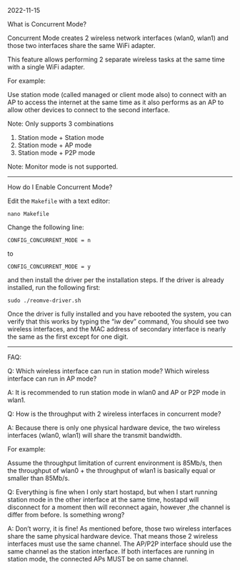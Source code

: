 2022-11-15

What is Concurrent Mode?

Concurrent Mode creates 2 wireless network interfaces (wlan0, wlan1) and those
two interfaces share the same WiFi adapter.

This feature allows performing 2 separate wireless tasks at the same time with a
single WiFi adapter.

For example:

Use station mode (called managed or client mode also) to connect with an
AP to access the internet at the same time as it also performs as an AP
to allow other devices to connect to the second interface.

Note: Only supports 3 combinations

1. Station mode + Station mode
2. Station mode + AP mode
3. Station mode + P2P mode

Note: Monitor mode is not supported.

-----

How do I Enable Concurrent Mode?

Edit the `Makefile` with a text editor:

```
nano Makefile
```

Change the following line:

```
CONFIG_CONCURRENT_MODE = n
```

to 

```
CONFIG_CONCURRENT_MODE = y
```

and then install the driver per the installation steps. If
the driver is already installed, run the following first:

```
sudo ./reomve-driver.sh
```

Once the driver is fully installed and you have rebooted the system, you
can verify that this works by typing the “iw dev” command, You should
see two wireless interfaces, and the MAC address of secondary interface
is nearly the same as the first except for one digit.

-----

FAQ:

Q: Which wireless interface can run in station mode? Which
wireless interface can run in AP mode?

A: It is recommended to run station mode in wlan0 and AP or P2P mode in
wlan1.

Q: How is the throughput with 2 wireless interfaces in concurrent mode?

A: Because there is only one physical hardware device, the two wireless
interfaces (wlan0, wlan1) will share the transmit bandwidth.

For example:

Assume the throughput limitation of current environment is 85Mb/s,
then the throughput of wlan0 + the throughput of wlan1 is basically
equal or smaller than 85Mb/s.

Q: Everything is fine when I only start hostapd, but when I start running
station mode in the other interface at the same time, hostapd will disconnect
for a moment then will reconnect again, however ,the channel is differ from
before. Is something wrong?

A: Don’t worry, it is fine! As mentioned before, those two wireless interfaces
share the same physical hardware device. That means those 2 wireless interfaces
must use the same channel. The AP/P2P interface should use the same channel as
the station interface. If both interfaces are running in station mode, the
connected APs MUST be on same channel.
